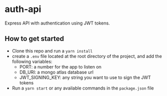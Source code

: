 # auth-api

Express API with authentication using JWT tokens.

## How to get started

- Clone this repo and run a `yarn install`
- create a `.env` file located at the root directory of the project, and add the following variables:
  - PORT: a number for the app to listen on
  - DB_URI: a mongo atlas database url
  - JWT_SIGNING_KEY: any string you want to use to sign the JWT tokens
- Run a `yarn start` or any available commands in the `package.json` file
